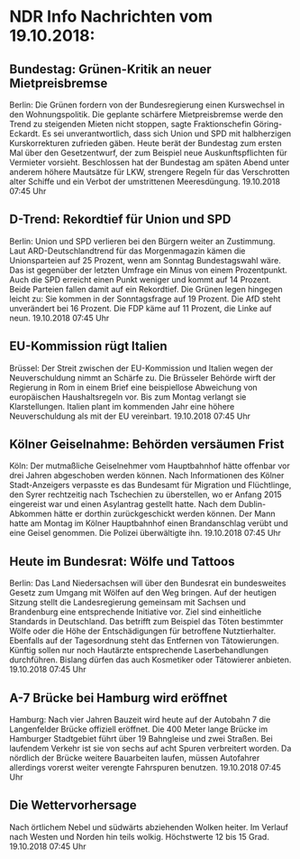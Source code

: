 # NDR Info Nachrichten vom 19.10.2018:


## Bundestag: Grünen-Kritik an neuer Mietpreisbremse
Berlin: Die Grünen fordern von der Bundesregierung einen Kurswechsel in den Wohnungspolitik. Die geplante schärfere Mietpreisbremse werde den Trend zu steigenden Mieten nicht stoppen, sagte Fraktionschefin Göring-Eckardt. Es sei unverantwortlich, dass sich Union und SPD mit halbherzigen Kurskorrekturen zufrieden gäben. Heute berät der Bundestag zum ersten Mal über den Gesetzentwurf, der zum Beispiel neue Auskunftspflichten für Vermieter vorsieht. Beschlossen hat der Bundestag am späten Abend unter anderem höhere Mautsätze für LKW, strengere Regeln für das Verschrotten alter Schiffe und ein Verbot der umstrittenen Meeresdüngung. 19.10.2018 07:45 Uhr 

## D-Trend: Rekordtief für Union und SPD
Berlin: Union und SPD verlieren bei den Bürgern weiter an Zustimmung. Laut ARD-Deutschlandtrend für das Morgenmagazin kämen die Unionsparteien auf 25 Prozent, wenn am Sonntag Bundestagswahl wäre. Das ist gegenüber der letzten Umfrage ein Minus von einem Prozentpunkt. Auch die SPD erreicht einen Punkt weniger und kommt auf 14 Prozent. Beide Parteien fallen damit auf ein Rekordtief. Die Grünen legen hingegen leicht zu: Sie kommen in der Sonntagsfrage auf 19 Prozent. Die AfD steht unverändert bei 16 Prozent. Die FDP käme auf 11 Prozent, die Linke auf neun. 19.10.2018 07:45 Uhr 

## EU-Kommission rügt Italien
Brüssel: Der Streit zwischen der EU-Kommission und Italien wegen der Neuverschuldung nimmt an Schärfe zu. Die Brüsseler Behörde wirft der Regierung in Rom in einem Brief eine beispiellose Abweichung von europäischen Haushaltsregeln vor. Bis zum Montag verlangt sie Klarstellungen. Italien plant im kommenden Jahr eine höhere Neuverschuldung als mit der EU vereinbart. 19.10.2018 07:45 Uhr 

## Kölner Geiselnahme: Behörden versäumen Frist
Köln: Der mutmaßliche Geiselnehmer vom Hauptbahnhof hätte offenbar vor drei Jahren abgeschoben werden können. Nach Informationen des Kölner Stadt-Anzeigers verpasste es das Bundesamt für Migration und Flüchtlinge, den Syrer rechtzeitig nach Tschechien zu überstellen, wo er Anfang 2015 eingereist war und einen Asylantrag gestellt hatte. Nach dem Dublin-Abkommen hätte er dorthin zurückgeschickt werden können. Der Mann hatte am Montag im Kölner Hauptbahnhof einen Brandanschlag verübt und eine Geisel genommen. Die Polizei überwältigte ihn. 19.10.2018 07:45 Uhr 

## Heute im Bundesrat: Wölfe und Tattoos
Berlin: Das Land Niedersachsen will über den Bundesrat ein bundesweites Gesetz zum Umgang mit Wölfen auf den Weg bringen. Auf der heutigen Sitzung stellt die Landesregierung gemeinsam mit Sachsen und Brandenburg eine entsprechende Initiative vor. Ziel sind einheitliche Standards in Deutschland. Das betrifft zum Beispiel das Töten bestimmter Wölfe oder die Höhe der Entschädigungen für betroffene Nutztierhalter. Ebenfalls auf der Tagesordnung steht das Entfernen von Tätowierungen. Künftig sollen nur noch Hautärzte entsprechende Laserbehandlungen durchführen. Bislang dürfen das auch Kosmetiker oder Tätowierer anbieten. 19.10.2018 07:45 Uhr 

## A-7 Brücke bei Hamburg wird eröffnet
Hamburg: Nach vier Jahren Bauzeit wird heute auf der Autobahn 7 die Langenfelder Brücke offiziell eröffnet. Die 400 Meter lange Brücke im Hamburger Stadtgebiet führt über 19 Bahngleise und zwei Straßen. Bei laufendem Verkehr ist sie von sechs auf acht Spuren verbreitert worden. Da nördlich der Brücke weitere Bauarbeiten laufen, müssen Autofahrer allerdings vorerst weiter verengte Fahrspuren benutzen. 19.10.2018 07:45 Uhr 

## Die Wettervorhersage
Nach örtlichem Nebel und südwärts abziehenden Wolken heiter. Im Verlauf nach Westen und Norden hin teils wolkig. Höchstwerte 12 bis 15 Grad. 19.10.2018 07:45 Uhr 

